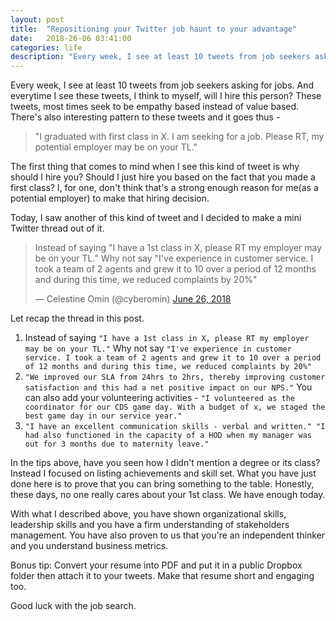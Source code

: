 ```yaml
---
layout: post
title:  "Repositioning your Twitter job haunt to your advantage"
date:   2018-26-06 03:41:00
categories: life
description: "Every week, I see at least 10 tweets from job seekers asking for jobs. And everytime I see these tweets, I think to myself, will I hire this person?"
---
```


Every week, I see at least 10 tweets from job seekers asking for jobs. And everytime I see these tweets, I think to myself, will I hire this person? These tweets, most times seek to be empathy based instead of value based. There's also interesting pattern to these tweets and it goes thus - 
> "I graduated with first class in X. I am seeking for a job. Please RT, my potential employer may be on your TL."

The first thing that comes to mind when I see this kind of tweet is why should I hire you? Should I just hire you based on the fact that you made a first class? I, for one, don't think that's a strong enough reason for me(as a potential employer) to make that hiring decision.

Today, I saw another of this kind of tweet and I decided to make a mini Twitter thread out of it. 

<blockquote class="twitter-tweet" data-lang="en"><p lang="en" dir="ltr">Instead of saying &quot;I have a 1st class in X, please RT my employer may be on your TL.&quot; Why not say &quot;I&#39;ve experience in customer service. I took a team of 2 agents and grew it to 10 over a period of 12 months and during this time, we reduced complaints by 20%&quot;</p>&mdash; Celestine Omin (@cyberomin) <a href="https://twitter.com/cyberomin/status/1011601708248698882?ref_src=twsrc%5Etfw">June 26, 2018</a></blockquote>
<script async src="https://platform.twitter.com/widgets.js" charset="utf-8"></script>

Let recap the thread in this post.

1. Instead of saying `"I have a 1st class in X, please RT my employer may be on your TL."` Why not say `"I've experience in customer service. I took a team of 2 agents and grew it to 10 over a period of 12 months and during this time, we reduced complaints by 20%"`
2. `"We improved our SLA from 24hrs to 2hrs, thereby improving customer satisfaction and this had a net positive impact on our NPS."` You can also add your volunteering activities - `"I volunteered as the coordinator for our CDS game day. With a budget of x, we staged the best game day in our service year."`
3. `"I have an excellent communication skills - verbal and written." "I had also functioned in the capacity of a HOD when my manager was out for 3 months due to maternity leave."`

In the tips above, have you seen how I didn't mention a degree or its class? Instead I focused on listing achievements and skill set. What you have just done here is to prove that you can bring something to the table. Honestly, these days, no one really cares about your 1st class. We have enough today. 

With what I described above, you have shown organizational skills, leadership skills and you have a firm understanding of stakeholders management. You have also proven to us that you're an independent thinker and you understand business metrics.

Bonus tip: Convert your resume into PDF and put it in a public Dropbox folder then attach it to your tweets. Make that resume short and engaging too. 

Good luck with the job search.

